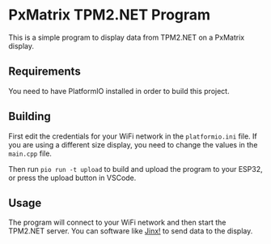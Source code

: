 # PxMatrix TPM2.NET Program

This is a simple program to display data from TPM2.NET on a PxMatrix display.

## Requirements

You need to have PlatformIO installed in order to build this project.

## Building

First edit the credentials for your WiFi network in the `platformio.ini` file.
If you are using a different size display, you need to change the values in the `main.cpp` file. 

Then run `pio run -t upload` to build and upload the program to your ESP32, or press the upload button in VSCode.

## Usage

The program will connect to your WiFi network and then start the TPM2.NET server. You can software like [Jinx!](http://www.live-leds.de/) to send data to the display.
